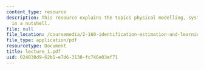 ```yaml
---
content_type: resource
description: This resource explains the topics physical modelling, system identification
  in a nutshell.
file: null
file_location: /coursemedia/2-160-identification-estimation-and-learning-spring-2006/024038d962b1e7d63130fc746e03ef71_lecture_1.pdf
file_type: application/pdf
resourcetype: Document
title: lecture_1.pdf
uid: 024038d9-62b1-e7d6-3130-fc746e03ef71
---
```

